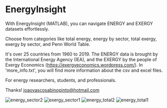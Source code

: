# EnergyInsight

With EnergyInsight (MATLAB), you can navigate ENERGY and EXERGY datasets effortlessly. 

Choose from categories like total energy, energy by sector, total exergy, exergy by sector, and Penn World Table.

It's over 25 countries from 1960 to 2019. The ENERGY data is brought by the International Energy Agency (IEA), and the EXERGY by the people of Exergy Economics (https://exergyeconomics.wordpress.com/). In 'more_info.txt', you will find more information about the csv and excel files.

For energy researchers, students, and professionals.

Thanks!
joaovascosabinopinto@hotmail.com

![energy_sector2](https://github.com/vasco99/EnergyInsight/assets/43729815/4d1fb88d-1adf-437a-b4b3-7633ef6841a2)
![exergy_sector1](https://github.com/vasco99/EnergyInsight/assets/43729815/92268db7-616d-4020-9fac-51e82fb05b3e)
![energy_total2](https://github.com/vasco99/EnergyInsight/assets/43729815/236ceb5a-0756-49ec-b421-5e560df42c8f)
![energy_total1](https://github.com/vasco99/EnergyInsight/assets/43729815/6e042346-ca3d-40ce-a7a7-41abe85ea93a)
